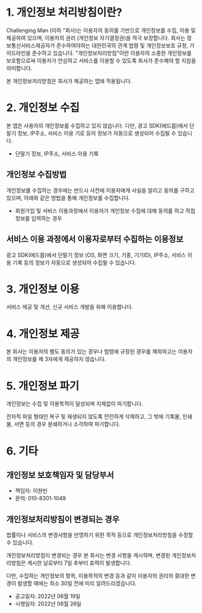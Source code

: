# 1. 개인정보 처리방침이란?

Challenging Man (이하 "회사)는 이용자의 동의를 기반으로 개인정보를 수집, 이용 및 제공하여 있으며, 이용자의 권리 (개인정보 자기결정권)을 적극 보장합니다.
회사는 정보통신서비스제공자가 준수하여야하는 대한민국의 관계 법령 및 개인정보보호 규정, 가이드라인을 준수하고 있습니다.
"개인정보처리방침"이란 이용자의 소중한 개인정보를 보호함으로써 이용자가 안심하고 서비스를 이용할 수 있도록 회사가 준수해야 할 지침을 의미합니다.

본 개인정보처리방침은 회사가 제공하는 앱에 적용됩니다.

# 2. 개인정보 수집

본 앱은 사용자의 개인정보를 수집하고 있지 않습니다. 다만, 광고 SDK(에드몹)에서 단말기 정보, IP주소, 서비스 이용 기로 등의 정보가 자동으로 생성되어 수집될 수 있습니다.
- 단말기 정보, IP주소, 서비스 이용 기록

## 개인정보 수집방법

개인정보를 수집하는 경우에는 반드시 사전에 이용자에게 사실을 알리고 동의를 구하고 있으며, 아래와 같은 방법을 통해 개인정보를 수집합니다.

* 회원가입 및 서비스 이용과정에서 이용자가 개인정보 수집에 대해 동의를 하고 직접 정보를 입력하는 경우

## 서비스 이용 과정에서 이용자로부터 수집하는 이용정보

광고 SDK(에드몹)에서 단말기 정보 (OS, 화면 크기, 기종, 기기ID), IP주소, 서비스 이용 기록 등의 정보가 자동으로 생성되어 수집될 수 있습니다.

# 3. 개인정보 이용

서비스 제공 및 개선, 신규 서비스 개발을 위해 이용합니다.

# 4. 개인정보 제공

본 회사는 이용자의 별도 동의가 있는 경우나 법령에 규정된 경우를 제외하고는 이용자의 개인정보를 제 3자에게 제공하지 않습니다.

# 5. 개인정보 파기

개인정보는 수집 및 이용목적이 달성되며 지체없이 파기합니다.

전자적 파일 형태인 복구 및 재생되지 않도록 안전하게 삭제하고, 그 밖에 기록물, 인쇄물, 서면 등의 경우 분쇄하거나 소각하여 파기합니다.

# 6. 기타

## 개인정보 보호책임자 및 담당부서
* 책임자: 이원빈
* 문의: 010-8301-1049

## 개인정보처리방침이 변경되는 경우

법률이나 서비스의 변경사항을 반영하기 위한 목적 등으로 개인정보처리방침을 수정할 수 있습니다.

개인정보처리방침이 변경되는 경우 본 회사는 변경 사항을 게시하며, 변경된 개인정보처리방침은 게시한 날로부터 7일 후부터 효력이 발생합니다.

다만, 수집하는 개인정보의 항목, 이용목적의 변경 등과 같이 이용자의 권리의 중대한 변경이 발생할 때에는 최소 30일 전에 미리 알려드리겠습니다.

* 공고일자: 2022년 06월 19일
* 시행일자: 2022년 06월 26일

